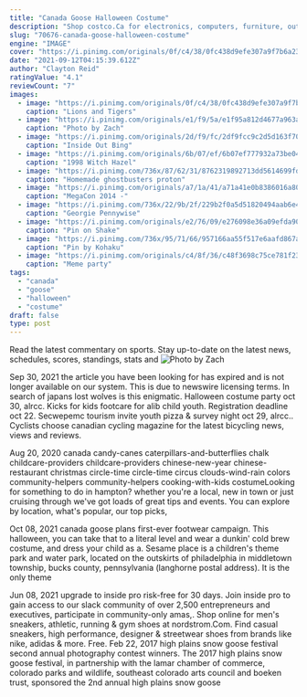```yaml
---
title: "Canada Goose Halloween Costume"
description: "Shop costco.Ca for electronics, computers, furniture, outdoor living, appliances, jewellery and more. Enjoy low warehouse prices on name-brands products delivered to your door."
slug: "70676-canada-goose-halloween-costume"
engine: "IMAGE"
cover: "https://i.pinimg.com/originals/0f/c4/38/0fc438d9efe307a9f7b6a23bb15ffc77.jpg"
date: "2021-09-12T04:15:39.612Z"
author: "Clayton Reid"
ratingValue: "4.1"
reviewCount: "7"
images:
  - image: "https://i.pinimg.com/originals/0f/c4/38/0fc438d9efe307a9f7b6a23bb15ffc77.jpg"
    caption: "Lions and Tigers"
  - image: "https://i.pinimg.com/originals/e1/f9/5a/e1f95a812d4677a963a62e731363c917.jpg"
    caption: "Photo by Zach"
  - image: "https://i.pinimg.com/originals/2d/f9/fc/2df9fcc9c2d5d163f702ea6bdb24a754.png"
    caption: "Inside Out Bing"
  - image: "https://i.pinimg.com/originals/6b/07/ef/6b07ef777932a73be049eab0a93f4477.jpg"
    caption: "1998 Witch Hazel"
  - image: "https://i.pinimg.com/736x/87/62/31/8762319892713dd5614699fdfc6c6adf--ghostbusters-proton-pack-central.jpg"
    caption: "Homemade ghostbusters proton"
  - image: "https://i.pinimg.com/originals/a7/1a/41/a71a41e0b8386016a80e3ce1556f15fe.jpg"
    caption: "MegaCon 2014 -"
  - image: "https://i.pinimg.com/736x/22/9b/2f/229b2f0a5d51820494aab6e4cdd41e43.jpg"
    caption: "Georgie Pennywise"
  - image: "https://i.pinimg.com/originals/e2/76/09/e276098e36a09efda90c1dfa43f85873.jpg"
    caption: "Pin on Shake"
  - image: "https://i.pinimg.com/736x/95/71/66/957166aa55f517e6aafd867a39e5d329.jpg"
    caption: "Pin by Kohaku"
  - image: "https://i.pinimg.com/originals/c4/8f/36/c48f3698c75ce781f234c9408bf0159f.jpg"
    caption: "Meme party"
tags:
  - "canada"
  - "goose"
  - "halloween"
  - "costume"
draft: false
type: post
---
```


Read the latest commentary on sports. Stay up-to-date on the latest news, schedules, scores, standings, stats and
![Photo by Zach](https://i.pinimg.com/originals/e1/f9/5a/e1f95a812d4677a963a62e731363c917.jpg "Photo by Zach")

Sep 30, 2021 the article you have been looking for has expired and is not longer available on our system. This is due to newswire licensing terms. In search of japans lost wolves is this enigmatic. Halloween costume party oct 30, alrcc. Kicks for kids footcare for alib child youth. Registration deadline oct 22. Secwepemc tourism invite youth pizza &amp; survey night oct 29, alrcc.. Cyclists choose canadian cycling magazine for the latest bicycling news, views and reviews.
<!--inArticleAds-->

<!--galleryOne-->

Aug 20, 2020 canada candy-canes caterpillars-and-butterflies chalk childcare-providers childcare-providers chinese-new-year chinese-restaurant christmas circle-time circle-time circus clouds-wind-rain colors community-helpers community-helpers cooking-with-kids costumeLooking for something to do in hampton? whether you're a local, new in town or just cruising through we've got loads of great tips and events. You can explore by location, what's popular, our top picks,
<!--inArticleAds-->

<!--galleryTwo-->

Oct 08, 2021 canada goose plans first-ever footwear campaign.  This halloween, you can take that to a literal level and wear a dunkin' cold brew costume, and dress your child as a. Sesame place is a children's theme park and water park, located on the outskirts of philadelphia in middletown township, bucks county, pennsylvania (langhorne postal address). It is the only theme
<!--galleryThree-->

Jun 08, 2021 upgrade to inside pro risk-free for 30 days. Join inside pro to gain access to our slack community of over 2,500 entrepreneurs and executives, participate in community-only amas,. Shop online for men's sneakers, athletic, running & gym shoes at nordstrom.Com. Find casual sneakers, high performance, designer & streetwear shoes from brands like nike, adidas & more. Free. Feb 22, 2017 high plains snow goose festival second annual photography contest winners. The 2017 high plains snow goose festival, in partnership with the lamar chamber of commerce, colorado parks and wildlife, southeast colorado arts council and boeken trust, sponsored the 2nd annual high plains snow goose